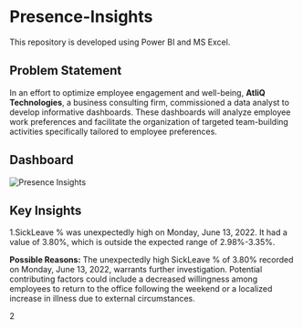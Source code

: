 # Presence-Insights
This repository is developed using Power BI and MS Excel.

## Problem Statement
In an effort to optimize employee engagement and well-being, **AtliQ Technologies**, a business consulting firm, commissioned a data analyst to develop informative dashboards. These dashboards will analyze employee work preferences and facilitate the organization of targeted team-building activities specifically tailored to employee preferences.

## Dashboard
![Presence Insights](https://github.com/Hansaraj09/Presence-Insights/assets/93324559/b6a4b66d-9d2f-4b1f-9a1d-ac4d7ad26a5a)

## Key Insights
1.SickLeave % was unexpectedly high on Monday, June 13, 2022. It had a value of 3.80%, which is outside the expected range of 2.98%-3.35%.

**Possible Reasons:** The unexpectedly high SickLeave % of 3.80% recorded on Monday, June 13, 2022, warrants further investigation. Potential contributing factors could include a decreased willingness among employees to return to the office following the weekend or a localized increase in illness due to external circumstances.

2
